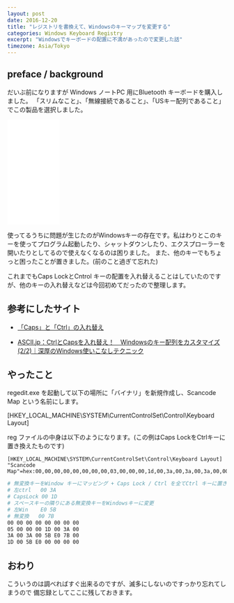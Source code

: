 ```yaml
---
layout: post
date: 2016-12-20
title: "レジストリを書換えて、Windowsのキーマップを変更する"
categories: Windows Keyboard Registry
excerpt: "Windowsでキーボードの配置に不満があったので変更した話"
timezone: Asia/Tokyo
---
```



## preface / background

だいぶ前になりますが Windows ノートPC 用にBluetooth キーボードを購入しました。
「スリムなこと」、「無線接続であること」、「USキー配列であること」でこの製品を選択しました。

<iframe style="width:120px;height:240px;" marginwidth="0" marginheight="0" scrolling="no" frameborder="0" src="//rcm-fe.amazon-adsystem.com/e/cm?lt1=_blank&bc1=000000&IS2=1&bg1=FFFFFF&fc1=000000&lc1=0000FF&t=teamasa-22&o=9&p=8&l=as4&m=amazon&f=ifr&ref=as_ss_li_til&asins=B00U260UR0&linkId=bdba6e10e37dea8f1b30cc380aa78583"></iframe>

使ってるうちに問題が生じたのがWindowsキーの存在です。私はわりとこのキーを使ってプログラム起動したり、シャットダウンしたり、エクスプローラーを開いたりとしてるので使えなくなるのは困りました。
また、他のキーでもちょっと困ったことが置きました。(前のこと過ぎて忘れた)

これまでもCaps LockとCntrol キーの配置を入れ替えることはしていたのですが、他のキーの入れ替えなどは今回初めてだったので整理します。


## 参考にしたサイト

- [「Caps」と「Ctrl」の入れ替え](http://uguisu.skr.jp/Windows/winCaps.html)

- [ ASCII.jp：CtrlとCapsを入れ替え！　Windowsのキー配列をカスタマイズ (2/2)｜深厚のWindows使いこなしテクニック](http://ascii.jp/elem/000/000/927/927191/index-2.html)


## やったこと


regedit.exe を起動して以下の場所に「バイナリ」を新規作成し、Scancode Map という名前にします。

[HKEY_LOCAL_MACHINE\SYSTEM\CurrentControlSet\Control\Keyboard Layout]

reg ファイルの中身は以下のようになります。(この例はCaps LockをCtrlキーに置き換えたものです)

```
[HKEY_LOCAL_MACHINE\SYSTEM\CurrentControlSet\Control\Keyboard Layout]
"Scancode Map"=hex:00,00,00,00,00,00,00,00,03,00,00,00,1d,00,3a,00,3a,00,3a,00,00,00,00,00
```

```sh
# 無変換キーをWindow キーにマッピング + Caps Lock / Ctrl を全てCtrl キーに置き換え
# 左ctrl   00 3A
# CapsLock 00 1D
# スペースキーの隣りにある無変換キーをWindowsキーに変更
# 左Win    E0 5B
# 無変換   00 7B
00 00 00 00 00 00 00 00
05 00 00 00 1D 00 3A 00
3A 00 3A 00 5B E0 7B 00
1D 00 5B E0 00 00 00 00
```			 


## おわり

こういうのは調べればすぐ出来るのですが、滅多にしないのですっかり忘れてしまうので
備忘録としてここに残しておきます。

